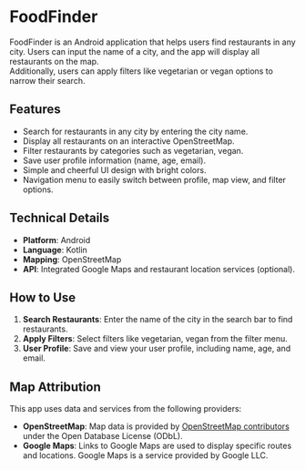# FoodFinder

FoodFinder is an Android application that helps users find restaurants in any city. Users can input the name of a city, and the app will display all restaurants on the map. </br>
Additionally, users can apply filters like vegetarian or vegan options to narrow their search.

## Features
- Search for restaurants in any city by entering the city name.
- Display all restaurants on an interactive OpenStreetMap.
- Filter restaurants by categories such as vegetarian, vegan.
- Save user profile information (name, age, email).
- Simple and cheerful UI design with bright colors.
- Navigation menu to easily switch between profile, map view, and filter options.

## Technical Details
- **Platform**: Android
- **Language**: Kotlin
- **Mapping**: OpenStreetMap
- **API**: Integrated Google Maps and restaurant location services (optional).

## How to Use
1. **Search Restaurants**: Enter the name of the city in the search bar to find restaurants.
2. **Apply Filters**: Select filters like vegetarian, vegan from the filter menu.
3. **User Profile**: Save and view your user profile, including name, age, and email.

## Map Attribution
This app uses data and services from the following providers:

- **OpenStreetMap**: Map data is provided by [OpenStreetMap contributors](https://www.openstreetmap.org/copyright) under the Open Database License (ODbL).
- **Google Maps**: Links to Google Maps are used to display specific routes and locations. Google Maps is a service provided by Google LLC.



